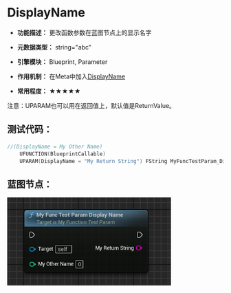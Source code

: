 # DisplayName

- **功能描述：** 更改函数参数在蓝图节点上的显示名字

- **元数据类型：** string="abc"
- **引擎模块：** Blueprint, Parameter
- **作用机制：** 在Meta中加入[DisplayName](#Meta_Blueprint_DisplayName)
- **常用程度：** ★★★★★

注意：UPARAM也可以用在返回值上，默认值是ReturnValue。

## 测试代码：

```cpp
//(DisplayName = My Other Name)
	UFUNCTION(BlueprintCallable)
	UPARAM(DisplayName = "My Return String") FString MyFuncTestParam_DisplayName(UPARAM(DisplayName = "My Other Name") int value);
```

## 蓝图节点：

![Untitled](Specifier_UPARAM_Blueprint_DisplayName_Untitled.png)